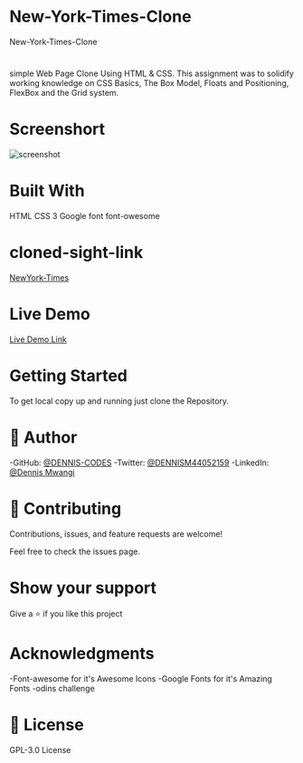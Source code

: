 # New-York-Times-Clone
New-York-Times-Clone


# 
simple Web Page Clone Using HTML & CSS.
This assignment was to solidify working knowledge on CSS Basics, The Box Model, Floats and Positioning, FlexBox and the Grid system. 


# Screenshort
![screenshot](https://user-images.githubusercontent.com/65861136/98732685-86efa280-23b0-11eb-811a-c7f9e48c02be.jpg)


# Built With
HTML
CSS 3
Google font
font-owesome


# cloned-sight-link
[NewYork-Times](https://www.nytimes.com/2014/03/18/science/space/detection-of-waves-in-space-buttresses-landmark-theory-of-big-bang.html?_r=0)

# Live Demo
[Live Demo Link](https://DENNIS-CODES.github.io/New-York-Times-Clone/)

# Getting Started
To get local copy up and running just clone the Repository.

# 👤 Author
 

-GitHub: [@DENNIS-CODES](https://github.com/DENNIS-CODES)
-Twitter: [@DENNISM44052159](https://twitter.com/DENNISM44052159)
-LinkedIn: [@Dennis Mwangi](https://www.linkedin.com/in/dennis-mwangi-14b7a01b2/)

# 🤝 Contributing
Contributions, issues, and feature requests are welcome!

Feel free to check the issues page.

# Show your support
Give a ⭐ if you like this project

# Acknowledgments
-Font-awesome for it's Awesome Icons
-Google Fonts for it's Amazing Fonts
-odins challenge
# 📝 License
GPL-3.0 License
